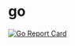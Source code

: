 # go

[![Go Report Card](https://goreportcard.com/badge/github.com/xyzrlee/go)](https://goreportcard.com/report/github.com/xyzrlee/go)